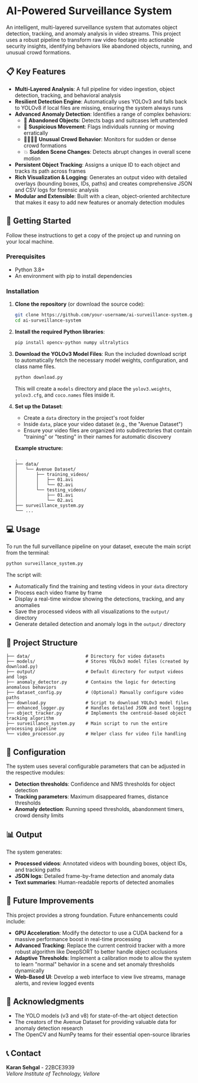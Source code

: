 # AI-Powered Surveillance System

An intelligent, multi-layered surveillance system that automates object detection, tracking, and anomaly analysis in video streams. This project uses a robust pipeline to transform raw video footage into actionable security insights, identifying behaviors like abandoned objects, running, and unusual crowd formations.

## 📋 Key Features

- **Multi-Layered Analysis**: A full pipeline for video ingestion, object detection, tracking, and behavioral analysis
- **Resilient Detection Engine**: Automatically uses YOLOv3 and falls back to YOLOv8 if local files are missing, ensuring the system always runs
- **Advanced Anomaly Detection**: Identifies a range of complex behaviors:
  - 👜 **Abandoned Objects**: Detects bags and suitcases left unattended
  - 🏃 **Suspicious Movement**: Flags individuals running or moving erratically
  - 👨‍👩‍👧‍👦 **Unusual Crowd Behavior**: Monitors for sudden or dense crowd formations
  - 💥 **Sudden Scene Changes**: Detects abrupt changes in overall scene motion
- **Persistent Object Tracking**: Assigns a unique ID to each object and tracks its path across frames
- **Rich Visualization & Logging**: Generates an output video with detailed overlays (bounding boxes, IDs, paths) and creates comprehensive JSON and CSV logs for forensic analysis
- **Modular and Extensible**: Built with a clean, object-oriented architecture that makes it easy to add new features or anomaly detection modules

## 🚀 Getting Started

Follow these instructions to get a copy of the project up and running on your local machine.

### Prerequisites

- Python 3.8+
- An environment with pip to install dependencies

### Installation

1. **Clone the repository** (or download the source code):
   ```bash
   git clone https://github.com/your-username/ai-surveillance-system.git
   cd ai-surveillance-system
   ```

2. **Install the required Python libraries**:
   ```bash
   pip install opencv-python numpy ultralytics
   ```

3. **Download the YOLOv3 Model Files**:
   Run the included download script to automatically fetch the necessary model weights, configuration, and class name files.
   ```bash
   python download.py
   ```
   This will create a `models` directory and place the `yolov3.weights`, `yolov3.cfg`, and `coco.names` files inside it.

4. **Set up the Dataset**:
   - Create a `data` directory in the project's root folder
   - Inside `data`, place your video dataset (e.g., the "Avenue Dataset")
   - Ensure your video files are organized into subdirectories that contain "training" or "testing" in their names for automatic discovery

   **Example structure:**
   ```
   .
   ├── data/
   │   └── Avenue Dataset/
   │       ├── training_videos/
   │       │   ├── 01.avi
   │       │   └── 02.avi
   │       └── testing_videos/
   │           ├── 01.avi
   │           └── 02.avi
   ├── surveillance_system.py
   └── ...
   ```

## 💻 Usage

To run the full surveillance pipeline on your dataset, execute the main script from the terminal:

```bash
python surveillance_system.py
```

The script will:
- Automatically find the training and testing videos in your `data` directory
- Process each video frame by frame
- Display a real-time window showing the detections, tracking, and any anomalies
- Save the processed videos with all visualizations to the `output/` directory
- Generate detailed detection and anomaly logs in the `output/` directory

## 📂 Project Structure

```
├── data/                     # Directory for video datasets
├── models/                   # Stores YOLOv3 model files (created by download.py)
├── output/                   # Default directory for output videos and logs
├── anomaly_detector.py       # Contains the logic for detecting anomalous behaviors
├── dataset_config.py         # (Optional) Manually configure video paths
├── download.py               # Script to download YOLOv3 model files
├── enhanced_logger.py        # Handles detailed JSON and text logging
├── object_tracker.py         # Implements the centroid-based object tracking algorithm
├── surveillance_system.py    # Main script to run the entire processing pipeline
└── video_processor.py        # Helper class for video file handling
```

## 🔧 Configuration

The system uses several configurable parameters that can be adjusted in the respective modules:

- **Detection thresholds**: Confidence and NMS thresholds for object detection
- **Tracking parameters**: Maximum disappeared frames, distance thresholds
- **Anomaly detection**: Running speed thresholds, abandonment timers, crowd density limits

## 📊 Output

The system generates:
- **Processed videos**: Annotated videos with bounding boxes, object IDs, and tracking paths
- **JSON logs**: Detailed frame-by-frame detection and anomaly data
- **Text summaries**: Human-readable reports of detected anomalies

## 🔮 Future Improvements

This project provides a strong foundation. Future enhancements could include:

- **GPU Acceleration**: Modify the detector to use a CUDA backend for a massive performance boost in real-time processing
- **Advanced Tracking**: Replace the current centroid tracker with a more robust algorithm like DeepSORT to better handle object occlusions
- **Adaptive Thresholds**: Implement a calibration mode to allow the system to learn "normal" behavior in a scene and set anomaly thresholds dynamically
- **Web-Based UI**: Develop a web interface to view live streams, manage alerts, and review logged events

## 🙏 Acknowledgments

- The YOLO models (v3 and v8) for state-of-the-art object detection
- The creators of the Avenue Dataset for providing valuable data for anomaly detection research
- The OpenCV and NumPy teams for their essential open-source libraries

## 📞 Contact

**Karan Sehgal** - 22BCE3939  
*Vellore Institute of Technology, Vellore*
